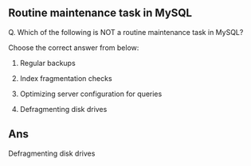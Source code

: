 ## Routine maintenance task in MySQL

Q. Which of the following is NOT a routine maintenance task in MySQL?
  
Choose the correct answer from below:

  1. Regular backups

  2. Index fragmentation checks

  3. Optimizing server configuration for queries

  4. Defragmenting disk drives


## Ans
Defragmenting disk drives
